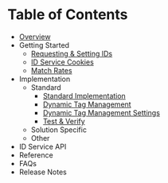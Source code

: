 # Table of Contents

+ [Overview](readme.md)
+ Getting Started
    + [Requesting & Setting IDs](getting-started/getting-started-id-request.md)
    + [ID Service Cookies](getting-started/getting-started-cookies.md)
    + [Match Rates](getting-started/getting-started-match-rates.md)
+ Implementation
    + Standard
        + [Standard Implementation]()
        + [Dynamic Tag Management]()
        + [Dynamic Tag Management Settings]()
        + [Test & Verify]()
    + Solution Specific
    + Other
+ ID Service API
+ Reference
+ FAQs
+ Release Notes

